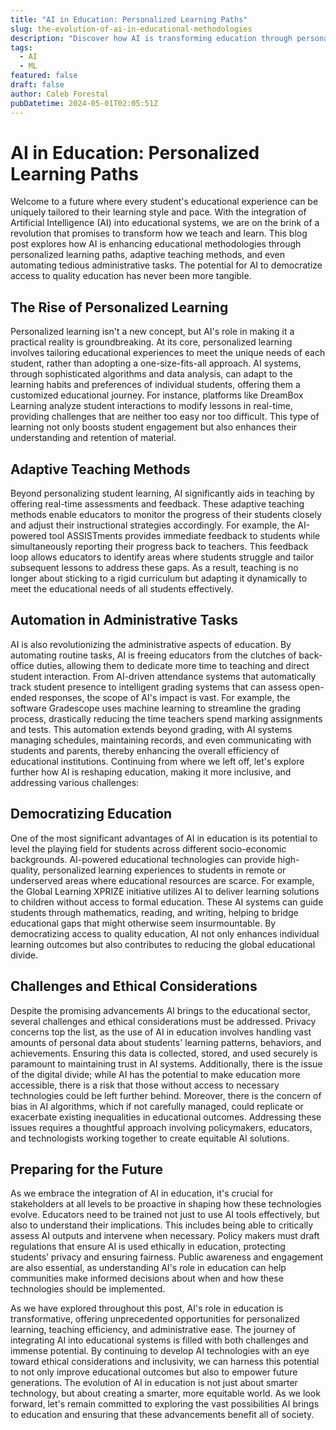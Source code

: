 ```yaml
---
title: "AI in Education: Personalized Learning Paths"
slug: the-evolution-of-ai-in-educational-methodologies
description: "Discover how AI is transforming education through personalized learning experiences, adaptive teaching methods, and automated administrative tasks, potentially democratizing access to quality education for all."
tags:
  - AI
  - ML
featured: false
draft: false
author: Caleb Forestal
pubDatetime: 2024-05-01T02:05:51Z
---
```


# AI in Education: Personalized Learning Paths

Welcome to a future where every student's educational experience can be uniquely tailored to their learning style and pace. With the integration of Artificial Intelligence (AI) into educational systems, we are on the brink of a revolution that promises to transform how we teach and learn. This blog post explores how AI is enhancing educational methodologies through personalized learning paths, adaptive teaching methods, and even automating tedious administrative tasks. The potential for AI to democratize access to quality education has never been more tangible.

## The Rise of Personalized Learning
Personalized learning isn't a new concept, but AI's role in making it a practical reality is groundbreaking. At its core, personalized learning involves tailoring educational experiences to meet the unique needs of each student, rather than adopting a one-size-fits-all approach. AI systems, through sophisticated algorithms and data analysis, can adapt to the learning habits and preferences of individual students, offering them a customized educational journey. For instance, platforms like DreamBox Learning analyze student interactions to modify lessons in real-time, providing challenges that are neither too easy nor too difficult. This type of learning not only boosts student engagement but also enhances their understanding and retention of material.

## Adaptive Teaching Methods
Beyond personalizing student learning, AI significantly aids in teaching by offering real-time assessments and feedback. These adaptive teaching methods enable educators to monitor the progress of their students closely and adjust their instructional strategies accordingly. For example, the AI-powered tool ASSISTments provides immediate feedback to students while simultaneously reporting their progress back to teachers. This feedback loop allows educators to identify areas where students struggle and tailor subsequent lessons to address these gaps. As a result, teaching is no longer about sticking to a rigid curriculum but adapting it dynamically to meet the educational needs of all students effectively.

## Automation in Administrative Tasks
AI is also revolutionizing the administrative aspects of education. By automating routine tasks, AI is freeing educators from the clutches of back-office duties, allowing them to dedicate more time to teaching and direct student interaction. From AI-driven attendance systems that automatically track student presence to intelligent grading systems that can assess open-ended responses, the scope of AI's impact is vast. For example, the software Gradescope uses machine learning to streamline the grading process, drastically reducing the time teachers spend marking assignments and tests. This automation extends beyond grading, with AI systems managing schedules, maintaining records, and even communicating with students and parents, thereby enhancing the overall efficiency of educational institutions.
Continuing from where we left off, let's explore further how AI is reshaping education, making it more inclusive, and addressing various challenges:

## Democratizing Education
One of the most significant advantages of AI in education is its potential to level the playing field for students across different socio-economic backgrounds. AI-powered educational technologies can provide high-quality, personalized learning experiences to students in remote or underserved areas where educational resources are scarce. For example, the Global Learning XPRIZE initiative utilizes AI to deliver learning solutions to children without access to formal education. These AI systems can guide students through mathematics, reading, and writing, helping to bridge educational gaps that might otherwise seem insurmountable. By democratizing access to quality education, AI not only enhances individual learning outcomes but also contributes to reducing the global educational divide.

## Challenges and Ethical Considerations
Despite the promising advancements AI brings to the educational sector, several challenges and ethical considerations must be addressed. Privacy concerns top the list, as the use of AI in education involves handling vast amounts of personal data about students' learning patterns, behaviors, and achievements. Ensuring this data is collected, stored, and used securely is paramount to maintaining trust in AI systems. Additionally, there is the issue of the digital divide; while AI has the potential to make education more accessible, there is a risk that those without access to necessary technologies could be left further behind. Moreover, there is the concern of bias in AI algorithms, which if not carefully managed, could replicate or exacerbate existing inequalities in educational outcomes. Addressing these issues requires a thoughtful approach involving policymakers, educators, and technologists working together to create equitable AI solutions.

## Preparing for the Future
As we embrace the integration of AI in education, it's crucial for stakeholders at all levels to be proactive in shaping how these technologies evolve. Educators need to be trained not just to use AI tools effectively, but also to understand their implications. This includes being able to critically assess AI outputs and intervene when necessary. Policy makers must draft regulations that ensure AI is used ethically in education, protecting students’ privacy and ensuring fairness. Public awareness and engagement are also essential, as understanding AI's role in education can help communities make informed decisions about when and how these technologies should be implemented.

As we have explored throughout this post, AI's role in education is transformative, offering unprecedented opportunities for personalized learning, teaching efficiency, and administrative ease. The journey of integrating AI into educational systems is filled with both challenges and immense potential. By continuing to develop AI technologies with an eye toward ethical considerations and inclusivity, we can harness this potential to not only improve educational outcomes but also to empower future generations. The evolution of AI in education is not just about smarter technology, but about creating a smarter, more equitable world. As we look forward, let's remain committed to exploring the vast possibilities AI brings to education and ensuring that these advancements benefit all of society.